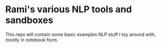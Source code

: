 # Rami's various NLP tools and sandboxes

This repo will contain some basic examples NLP stuff I toy around with, mostly in notebook form.